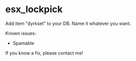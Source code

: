 # esx_lockpick
Add item "dyrkset" to your DB. Name it whatever you want.

Known issues:
- Spamable

If you know a fix, please contact me!
